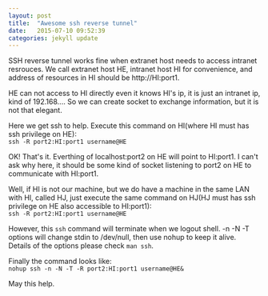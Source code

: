 ```yaml
---
layout: post
title:  "Awesome ssh reverse tunnel"
date:   2015-07-10 09:52:39
categories: jekyll update
---
```


SSH reverse tunnel works fine when extranet host needs to access intranet resrouces. We call extranet host HE, intranet host HI for convenience, and address of resources in HI should be http://HI:port1.   

HE can not access to HI directly even it knows HI's ip, it is just an intranet ip, kind of 192.168.... So we can create socket to exchange information, but it is not that elegant.  

Here we get ssh to help. Execute this command on HI(where HI must has ssh privilege on HE):  
``ssh -R port2:HI:port1 username@HE``   

OK! That's it. Everthing of localhost:port2 on HE will point to HI:port1. I can't ask why here, it should be some kind of socket listening to port2 on HE to communicate with HI:port1.  

Well, if HI is not our machine, but we do have a machine in the same LAN with HI, called HJ, just execute the same command on HJ(HJ must has ssh privilege on HE also accessible to HI:port1):  
``ssh -R port2:HI:port1 username@HE``   

However, this `ssh` command will terminate when we logout shell. -n -N -T options will change stdin to /dev/null, then use nohup to keep it alive. Details of the options please check `man ssh`.  

Finally the command looks like:  
``nohup ssh -n -N -T -R port2:HI:port1 username@HE&``  

May this help.

